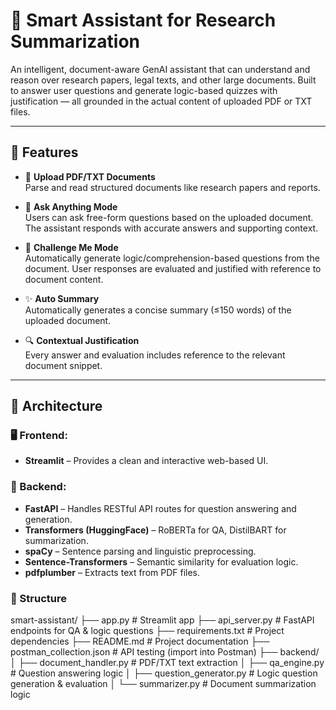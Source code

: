 # 📘 Smart Assistant for Research Summarization

An intelligent, document-aware GenAI assistant that can understand and reason over research papers, legal texts, and other large documents. Built to answer user questions and generate logic-based quizzes with justification — all grounded in the actual content of uploaded PDF or TXT files.

---

## 🚀 Features

- 📄 **Upload PDF/TXT Documents**  
  Parse and read structured documents like research papers and reports.

- 🤖 **Ask Anything Mode**  
  Users can ask free-form questions based on the uploaded document. The assistant responds with accurate answers and supporting context.

- 🧠 **Challenge Me Mode**  
  Automatically generate logic/comprehension-based questions from the document. User responses are evaluated and justified with reference to document content.

- ✨ **Auto Summary**  
  Automatically generates a concise summary (≤150 words) of the uploaded document.

- 🔍 **Contextual Justification**  
  Every answer and evaluation includes reference to the relevant document snippet.

---

## 🧱 Architecture

### 🖥 Frontend:  
- **Streamlit** – Provides a clean and interactive web-based UI.

### 🧠 Backend:  
- **FastAPI** – Handles RESTful API routes for question answering and generation.
- **Transformers (HuggingFace)** – RoBERTa for QA, DistilBART for summarization.
- **spaCy** – Sentence parsing and linguistic preprocessing.
- **Sentence-Transformers** – Semantic similarity for evaluation logic.
- **pdfplumber** – Extracts text from PDF files.

### 📂 Structure

smart-assistant/
├── app.py # Streamlit app
├── api_server.py # FastAPI endpoints for QA & logic questions
├── requirements.txt # Project dependencies
├── README.md # Project documentation
├── postman_collection.json # API testing (import into Postman)
├── backend/
│ ├── document_handler.py # PDF/TXT text extraction
│ ├── qa_engine.py # Question answering logic
│ ├── question_generator.py # Logic question generation & evaluation
│ └── summarizer.py # Document summarization logic
